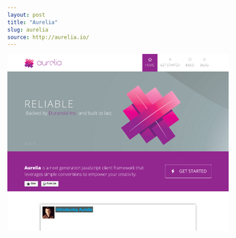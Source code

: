 ```yaml
---
layout: post
title: "Aurelia"
slug: aurelia
source: http://aurelia.io/
---
```


<img src="/screenshots/aurelia.png">
